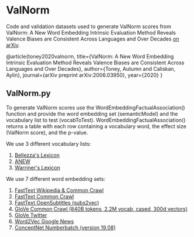 # ValNorm
Code and validation datasets used to generate ValNorm scores from ValNorm: A New Word Embedding Intrinsic Evaluation Method Reveals Valence Biases are Consistent Across Languages and Over Decades [on arXiv](https://arxiv.org/abs/2006.03950). 

@article{toney2020valnorm,
  title={ValNorm: A New Word Embedding Intrinsic Evaluation Method Reveals Valence Biases are Consistent Across Languages and Over Decades},
  author={Toney, Autumn and Caliskan, Aylin},
  journal={arXiv preprint arXiv:2006.03950},
  year={2020}
}

## ValNorm.py 
To generate ValNorm scores use the WordEmbeddingFactualAssociation() function and provide the word embedding set (semanticModel) and the vocabulary list to test (vocabToTest). WordEmbeddingFactualAssociation() returns a table with each row containing a vocabulary word, the effect size (ValNorm score), and the p-value.

We use 3 different vocabulary lists:
1. [Bellezza's Lexicon](https://github.com/autumntoney/ValNorm/blob/master/Validation%20Datasets/Bellezza_Lexicon.csv)
2. [ANEW](https://github.com/autumntoney/ValNorm/blob/master/Validation%20Datasets/ANEW.csv)
3. [Warriner's Lexicon](https://github.com/autumntoney/ValNorm/blob/master/Validation%20Datasets/Warriner_Lexicon.csv)

We use 7 different word embedding sets:
1. [FastText Wikipedia & Common Crawl](https://fasttext.cc/docs/en/crawl-vectors.html)
2. [FastText Common Crawl](https://fasttext.cc/docs/en/english-vectors.html)
3. [FastText OpenSubtitles (subs2vec)](https://github.com/jvparidon/subs2vec)
4. [GloVe Common Crawl (840B tokens, 2.2M vocab, cased, 300d vectors)](https://nlp.stanford.edu/projects/glove/)
5. [GloVe Twitter](https://nlp.stanford.edu/projects/glove/)
6. [Word2Vec Google News](https://code.google.com/archive/p/word2vec/)
7. [ConceptNet Numberbatch (version 19.08)](https://github.com/commonsense/conceptnet-numberbatch) 
